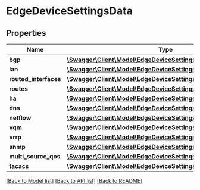 # EdgeDeviceSettingsData

## Properties
Name | Type | Description | Notes
------------ | ------------- | ------------- | -------------
**bgp** | [**\Swagger\Client\Model\EdgeDeviceSettingsDataBgp**](EdgeDeviceSettingsDataBgp.md) |  | [optional] 
**lan** | [**\Swagger\Client\Model\EdgeDeviceSettingsDataLan**](EdgeDeviceSettingsDataLan.md) |  | [optional] 
**routed_interfaces** | [**\Swagger\Client\Model\EdgeDeviceSettingsDataRoutedInterfaces[]**](EdgeDeviceSettingsDataRoutedInterfaces.md) |  | [optional] 
**routes** | [**\Swagger\Client\Model\EdgeDeviceSettingsDataRoutes**](EdgeDeviceSettingsDataRoutes.md) |  | [optional] 
**ha** | [**\Swagger\Client\Model\EdgeDeviceSettingsDataHa**](EdgeDeviceSettingsDataHa.md) |  | [optional] 
**dns** | [**\Swagger\Client\Model\EdgeDeviceSettingsDataDns**](EdgeDeviceSettingsDataDns.md) |  | [optional] 
**netflow** | [**\Swagger\Client\Model\EdgeDeviceSettingsDataNetflow**](EdgeDeviceSettingsDataNetflow.md) |  | [optional] 
**vqm** | [**\Swagger\Client\Model\EdgeDeviceSettingsDataVqm**](EdgeDeviceSettingsDataVqm.md) |  | [optional] 
**vrrp** | [**\Swagger\Client\Model\EdgeDeviceSettingsDataVrrp**](EdgeDeviceSettingsDataVrrp.md) |  | [optional] 
**snmp** | [**\Swagger\Client\Model\EdgeDeviceSettingsDataSnmp**](EdgeDeviceSettingsDataSnmp.md) |  | [optional] 
**multi_source_qos** | [**\Swagger\Client\Model\EdgeDeviceSettingsDataMultiSourceQos**](EdgeDeviceSettingsDataMultiSourceQos.md) |  | [optional] 
**tacacs** | [**\Swagger\Client\Model\EdgeDeviceSettingsDataTacacs**](EdgeDeviceSettingsDataTacacs.md) |  | [optional] 

[[Back to Model list]](../README.md#documentation-for-models) [[Back to API list]](../README.md#documentation-for-api-endpoints) [[Back to README]](../README.md)


